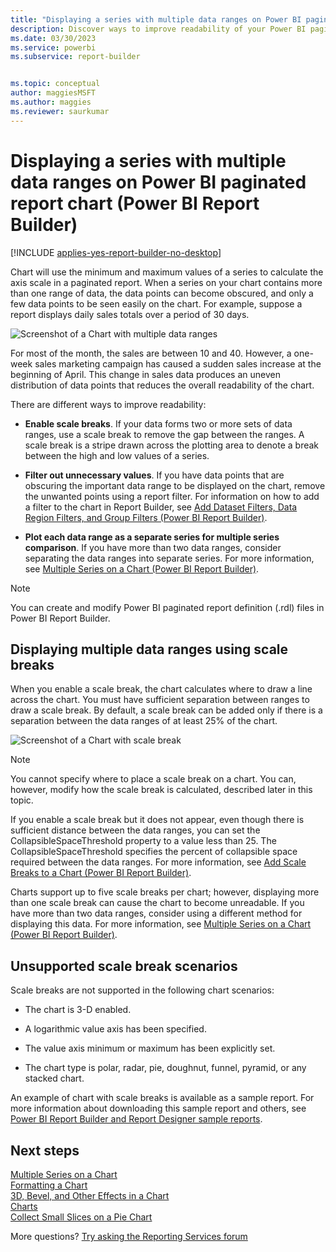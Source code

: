 ```yaml
---
title: "Displaying a series with multiple data ranges on Power BI paginated report chart | Microsoft Docs"
description: Discover ways to improve readability of your Power BI paginated report charts using scale breaks, filters, and by separating the data ranges in Power BI Report Builder. 
ms.date: 03/30/2023
ms.service: powerbi
ms.subservice: report-builder


ms.topic: conceptual
author: maggiesMSFT
ms.author: maggies
ms.reviewer: saurkumar
---
```


# Displaying a series with multiple data ranges on Power BI paginated report chart (Power BI Report Builder)

[!INCLUDE [applies-yes-report-builder-no-desktop](../../../includes/applies-yes-report-builder-no-desktop.md)]

  Chart will use the minimum and maximum values of a series to calculate the axis scale in a paginated report. When a series on your chart contains more than one range of data, the data points can become obscured, and only a few data points to be seen easily on the chart. For example, suppose a report displays daily sales totals over a period of 30 days.  
  
 ![Screenshot of a Chart with multiple data ranges](/media/paginated-reports-visualizations/multiple-data-ranges-chart.gif "multiple-data-ranges-chart")  
  
 For most of the month, the sales are between 10 and 40. However, a one-week sales marketing campaign has caused a sudden sales increase at the beginning of April. This change in sales data produces an uneven distribution of data points that reduces the overall readability of the chart.  
  
 There are different ways to improve readability:  
  
-   **Enable scale breaks**. If your data forms two or more sets of data ranges, use a scale break to remove the gap between the ranges. A scale break is a stripe drawn across the plotting area to denote a break between the high and low values of a series.  
  
-   **Filter out unnecessary values**. If you have data points that are obscuring the important data range to be displayed on the chart, remove the unwanted points using a report filter. For information on how to add a filter to the chart in Report Builder, see [Add Dataset Filters, Data Region Filters, and Group Filters &#40;Power BI Report Builder&#41;](add-dataset-filters-data-region-filters-and-group-filters.md).  
  
-   **Plot each data range as a separate series for multiple series comparison**. If you have more than two data ranges, consider separating the data ranges into separate series. For more information, see [Multiple Series on a Chart &#40;Power BI Report Builder&#41;](multiple-series-on--chart-report-builder.md).  
  
> [!NOTE]  
>  You can create and modify Power BI paginated report definition (.rdl) files in Power BI Report Builder. 
  
## Displaying multiple data ranges using scale breaks  
 When you enable a scale break, the chart calculates where to draw a line across the chart. You must have sufficient separation between ranges to draw a scale break. By default, a scale break can be added only if there is a separation between the data ranges of at least 25% of the chart.  
  
 ![Screenshot of a Chart with scale break](/media/paginated-reports-visualizations/multiple-data-ranges-chart-scale-break.gif "multiple-data-ranges-chart-scale-break")  
  
> [!NOTE]  
>  You cannot specify where to place a scale break on a chart. You can, however, modify how the scale break is calculated, described later in this topic.  
  
 If you enable a scale break but it does not appear, even though there is sufficient distance between the data ranges, you can set the CollapsibleSpaceThreshold property to a value less than 25. The CollapsibleSpaceThreshold specifies the percent of collapsible space required between the data ranges. For more information, see [Add Scale Breaks to a Chart &#40;Power BI Report Builder&#41;](add-scale-breaks-to-chart-report-builder.md).  
  
 Charts support up to five scale breaks per chart; however, displaying more than one scale break can cause the chart to become unreadable. If you have more than two data ranges, consider using a different method for displaying this data. For more information, see [Multiple Series on a Chart &#40;Power BI Report Builder&#41;](multiple-series-on-chart-report-builder.md).  
  
## Unsupported scale break scenarios  
 Scale breaks are not supported in the following chart scenarios:  
  
-   The chart is 3-D enabled.  
  
-   A logarithmic value axis has been specified.  
  
-   The value axis minimum or maximum has been explicitly set.  
  
-   The chart type is polar, radar, pie, doughnut, funnel, pyramid, or any stacked chart.  
  
 An example of chart with scale breaks is available as a sample report. For more information about downloading this sample report and others, see [Power BI Report Builder and Report Designer sample reports](https://go.microsoft.com/fwlink/?LinkId=198283).  

## Next steps

[Multiple Series on a Chart](multiple-series-on-chart-report-builder.md)   
[Formatting a Chart](formatting-chart-report-builder.md)   
[3D, Bevel, and Other Effects in a Chart](chart-effects-3d-bevel-and-other-report-builder.md)   
[Charts](charts-report-builder.md)    
[Collect Small Slices on a Pie Chart](collect-small-slices-on-pie-chart-report-builder.md)  

More questions? [Try asking the Reporting Services forum](https://go.microsoft.com/fwlink/?LinkId=620231)